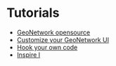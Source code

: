 # Tutorials

-   [GeoNetwork opensource](introduction/index.md)
-   [Customize your GeoNetwork UI](customui/index.md)
-   [Hook your own code](hookcustomizations/index.md)
-   [Inspire I](inspire/i.md)
